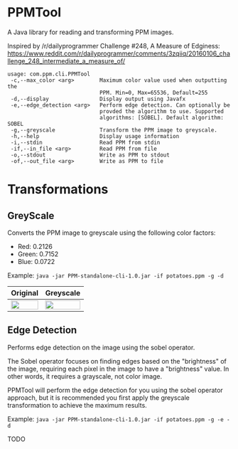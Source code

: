 # PPMTool
A Java library for reading and transforming PPM images.

Inspired by /r/dailyprogrammer Challenge #248, A Measure of Edginess: https://www.reddit.com/r/dailyprogrammer/comments/3zqiiq/20160106_challenge_248_intermediate_a_measure_of/

```
usage: com.ppm.cli.PPMTool
 -c,--max_color <arg>        Maximum color value used when outputting the
                             PPM. Min=0, Max=65536, Default=255
 -d,--display                Display output using Javafx
 -e,--edge_detection <arg>   Perform edge detection. Can optionally be
                             provded the algorithm to use. Supported
                             algorithms: [SOBEL]. Default algorithm: SOBEL
 -g,--greyscale              Transform the PPM image to greyscale.
 -h,--help                   Display usage information
 -i,--stdin                  Read PPM from stdin
 -if,--in_file <arg>         Read PPM from file
 -o,--stdout                 Write as PPM to stdout
 -of,--out_file <arg>        Write as PPM to file
```

# Transformations

## GreyScale

Converts the PPM image to greyscale using the following color factors:

* Red: 0.2126
* Green: 0.7152
* Blue: 0.0722

Example:
```java -jar PPM-standalone-cli-1.0.jar -if potatoes.ppm -g -d```

Original | Greyscale
--- | ---
| <img src="examples/greyscale/lulu_orig.png" width="100%" height="100%" /> | <img src="examples/greyscale/lulu_greyscale.png" width="100%" height="100%" /> |

## Edge Detection

Performs edge detection on the image using the sobel operator.
>
The Sobel operator focuses on finding edges based on the "brightness" of the image, requiring each pixel in the image to have a "brightness" value. In other words, it requires a grayscale, not color image.
>
PPMTool will perform the edge detection for you using the sobel operator approach, but it is recommended you first apply the greyscale transformation to achieve the maximum results.

Example:
```java -jar PPM-standalone-cli-1.0.jar -if potatoes.ppm -g -e -d```

TODO
